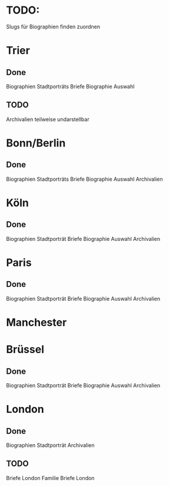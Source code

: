# TODO:

Slugs für Biographien finden zuordnen


# Trier

## Done
Biographien
Stadtporträts
Briefe
Biographie Auswahl

## TODO
Archivalien teilweise undarstellbar

# Bonn/Berlin

## Done
Biographien
Stadtporträts
Briefe
Biographie Auswahl
Archivalien

# Köln

## Done
Biographien
Stadtporträt
Briefe
Biographie Auswahl
Archivalien


# Paris

## Done
Biographien
Stadtporträt
Briefe
Biographie Auswahl
Archivalien

# Manchester


# Brüssel

## Done
Biographien
Stadtporträt
Briefe
Biographie Auswahl
Archivalien

# London

## Done
Biographien
Stadtporträt
Archivalien

## TODO
Briefe London Familie
Briefe London
